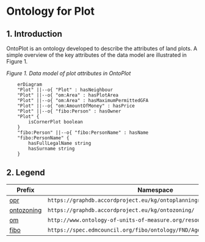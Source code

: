 # Ontology for Plot
## 1. Introduction
OntoPlot is an ontology developed to describe the attributes of land plots. A simple overview of the key attributes of the data model are illustrated in Figure 1. 



*Figure 1. Data model of plot attributes in OntoPlot*
```mermaid
    erDiagram 
    "Plot" ||--o{ "Plot" : hasNeighbour
    "Plot" ||--o{ "om:Area" : hasPlotArea
    "Plot" ||--o{ "om:Area" : hasMaximumPermittedGFA
    "Plot" ||--o{ "om:AmountOfMoney" : hasPrice
    "Plot" ||--o{ "fibo:Person" : hasOwner
    "Plot" {
        isCornerPlot boolean
    }
    "fibo:Person" ||--o{ "fibo:PersonName" : hasName
    "fibo:PersonName" {
        hasFullLegalName string
        hasSurname string
    }
```
## 2. Legend
Prefix | Namespace
--- | ---
[opr](https://github.com/ogcincubator/cityrdf/examples/ontoplanningregulation/) | `https://graphdb.accordproject.eu/kg/ontoplanningregulation/`
[ontozoning](https://github.com/ogcincubator/cityrdf/examples/ontozoning/) | `https://graphdb.accordproject.eu/kg/ontozoning/`
[om](https://github.com/HajoRijgersberg/OM) | `http://www.ontology-of-units-of-measure.org/resource/om-2/`
[fibo](https://spec.edmcouncil.org/fibo/ontology/FND/AgentsAndPeople/People/Person) | `https://spec.edmcouncil.org/fibo/ontology/FND/AgentsAndPeople/People/`